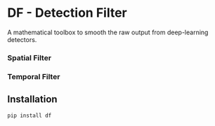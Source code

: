 # DF - Detection Filter
A mathematical toolbox to smooth the raw output from deep-learning detectors.

### Spatial Filter

### Temporal Filter

## Installation

```
pip install df
```